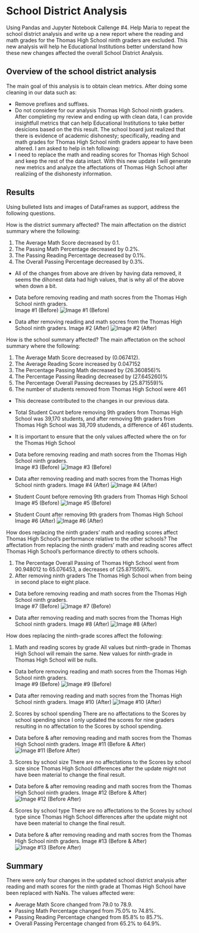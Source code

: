 # School District Analysis
Using Pandas and Jupyter Notebook
Callenge #4. Help Maria to repeat the school district analysis and write up a new report where the reading and math grades for the Thomas High School ninth graders are excluded. This new analysis will help he Educational Institutions better understand how these new changes affected the overall School District Analysis.

## Overview of the school district analysis
The main goal of this analysis is to obtain clean metrics. After doing some cleaning in our data such as:   
- Remove prefixes and suffixes.
- Do not considere for our analysis Thomas High School ninth graders.
After completing my review and ending up with clean data, I can provide insightfull metrics that can help Educational Institutions to take better desicions based on the this result.
The school board just realized that there is evidence of academic dishonesty; specifically, reading and math grades for Thomas High School ninth graders appear to have been altered.  I am asked to help in teh following:
- I need to replace the math and reading scores for Thomas High School and keep the rest of the data intact.
With this new update I will generate new metrics and analyze the affectations of Thomas High School after realiziing of the dishonesty information.

## Results
Using bulleted lists and images of DataFrames as support, address the following questions.

How is the district summary affected?
The main affectation on the district summary where the following:
1. The Average Math Score decreased by 0.1.
2. The Passing Math Percentage decreased by 0.2%.
3. The Passing Reading Percentage decreased by 0.1%.
4. The Overall Passing Percentage decreased by 0.3%.
* All of the changes from above are driven by having data removed, it seems the dihonest data had high values, that is why all of the above when down a bit.
* Data before removing reading and math socres from the Thomas High School ninth graders.   
Image #1 (Before)
![Image #1 (Before)](https://user-images.githubusercontent.com/95668609/151647835-506623da-e7a0-4ee6-99d8-e5a10ec16363.png)

* Data after removing reading and math socres from the Thomas High School ninth graders.
Image #2 (After)
![Image #2 (After)](https://user-images.githubusercontent.com/95668609/151647839-b3cb06d8-c050-487c-9aa0-0ad799b35f97.png)

How is the school summary affected?
The main affectation on the school summary where the following:
1. The Average Math Score decreased by (0.067412).
2. The Average Reading Score increased by 0.047152 
3. The Percentage Passing Math decreased by (26.360856)%
4. The Percentage Passing Reading decreased by (27.645260)%
5. The Percentage Overall Passing decreases by (25.871559)%
6. The number of students removed from Thomas High School were 461
* This decrease contributed to the changes in our previous data.
- Total Student Count before removing 9th graders from Thomas High School was 39,170 students, and after removing 9th graders from Thomas High School was 38,709 studends, a difference of 461 students.
* It is important to ensure that the only values affected where the on for the Thomas High School
* Data before removing reading and math socres from the Thomas High School ninth graders.   
Image #3 (Before)
![Image #3 (Before)](https://user-images.githubusercontent.com/95668609/151647845-e7cf2566-7674-4d5c-9312-226e19ebc34d.png)

* Data after removing reading and math socres from the Thomas High School ninth graders.
Image #4 (After)
![Image #4 (After)](https://user-images.githubusercontent.com/95668609/151647848-7a21a2ac-9b11-4454-9203-b11c7b6d99e6.png)

* Student Count before removing 9th graders from Thomas High School
Image #5 (Before)
![Image #5 (Before)](https://user-images.githubusercontent.com/95668609/151647854-512f4982-f959-4688-9a04-a1d8e9ac95a5.png)

* Student Count after removing 9th graders from Thomas High School
Image #6 (After)
![Image #6 (After)](https://user-images.githubusercontent.com/95668609/151647859-109acfc2-ec74-42bf-a24f-b286417a5a5c.png)

How does replacing the ninth graders’ math and reading scores affect Thomas High School’s performance relative to the other schools?
The affectation from replacing the ninth graders’ math and reading scores affect Thomas High School’s performance directly to others schools.
1. The Percentage Overall Passing of Thomas High School went from 90.948012 to 65.076453, a decreases of (25.871559)%.
2. After removing ninth graders The Thomas High School when from being in second place to eight place. 
* Data before removing reading and math socres from the Thomas High School ninth graders.   
Image #7 (Before)
![Image #7 (Before)](https://user-images.githubusercontent.com/95668609/151647861-9e6ff1d6-73df-440c-94f0-b284c86454ac.png)

* Data after removing reading and math socres from the Thomas High School ninth graders.
Image #8 (After)
![Image #8 (After)](https://user-images.githubusercontent.com/95668609/151647864-5f11d131-9216-4975-b946-61dad4c351f0.png)

How does replacing the ninth-grade scores affect the following:
1. Math and reading scores by grade
All values but ninth-grade in Thomas High School will remain the same.
New values for ninth-grade in Thomas High School will be nulls.
* Data before removing reading and math socres from the Thomas High School ninth graders.  
Image #9 (Before)
![Image #9 (Before)](https://user-images.githubusercontent.com/95668609/151647871-f41013b5-c400-46f9-9233-31b28dc55861.png)

* Data after removing reading and math socres from the Thomas High School ninth graders.
Image #10 (After)
![Image #10 (After)](https://user-images.githubusercontent.com/95668609/151647873-3c50b561-d262-41c5-a44c-c6b36a725e8c.png)

2. Scores by school spending
There are no affectations to the Scores by school spending since I only updated the scores for nine graders resulting in no affectation to the Scores by school spending.
* Data before & after removing reading and math socres from the Thomas High School ninth graders.
Image #11 (Before & After)
![Image #11 (Before   After)](https://user-images.githubusercontent.com/95668609/151647881-f14cd929-d049-4d93-a939-a24ce45cc372.png)

3. Scores by school size
There are no affectations to the Scores by school size since Thomas High School differences after the update might not have been material to change the final result.
* Data before & after removing reading and math socres from the Thomas High School ninth graders.
Image #12 (Before & After)
![Image #12 (Before   After)](https://user-images.githubusercontent.com/95668609/151647883-a1ed8ceb-bac1-4e8d-ac80-596962db6d93.png)

4. Scores by school type
There are no affectations to the Scores by school type since Thomas High School differences after the update might not have been material to change the final result.
* Data before & after removing reading and math socres from the Thomas High School ninth graders.
Image #13 (Before & After)
![Image #13 (Before   After)](https://user-images.githubusercontent.com/95668609/151647886-bb680234-2505-468b-983f-87d8f7cb9903.png)


## Summary
There were only four changes in the updated school district analysis after reading and math scores for the ninth grade at Thomas High School have been replaced with NaNs. The values affected were:
- Average Math Score changed from 79.0 to 78.9.
- Passing Math Percentage changed from 75.0% to 74.8%. 
- Passing Reading Percentage changed from 85.8% to 85.7%.
- Overall Passing Percentage changed from 65.2% to 64.9%.
